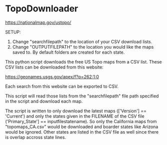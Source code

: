 # TopoDownloader
https://nationalmap.gov/ustopo/

SETUP:
1) Change "searchfilepath" to the location of your CSV download lists.
2) Change "OUTPUTFILEPATH" to the location you would like the maps saved to.  By default folders are created for each state.

This python script downloads the free US Topo maps from a CSV list.  These CSV lists can be downloaded from this website: 

https://geonames.usgs.gov/apex/f?p=262:1:0

Each search from this website can be exported to CSV.

This script will read those lists from the "searchfilepath" file path specified in the script and download each map.

The script is written to only download the latest maps (['Version'] == 'Current') and only the states given in the FILENAME of the CSV file ('Primary_State'] == inputfilestatename).  So only the California maps from "topomaps_CA.csv" would be downloaded and boarder states like Arizona would be ignored.  Other states are listed in the CSV file as well since there is overlap accross state lines.